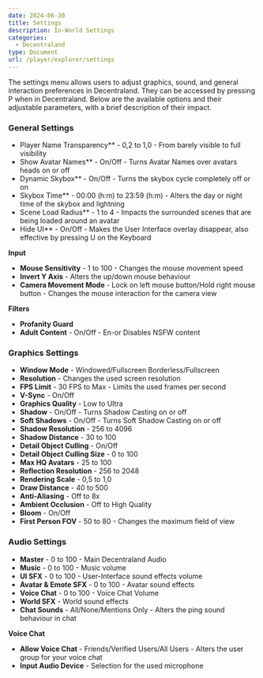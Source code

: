 ```yaml
---
date: 2024-06-30
title: Settings
description: In-World Settings
categories:
  - Decentraland
type: Document
url: /player/explorer/settings
---
```


The settings menu allows users to adjust graphics, sound, and general interaction preferences in Decentraland. They can be accessed by pressing P when in Decentraland. Below are the available options and their adjustable parameters, with a brief description of their impact.

### General Settings

- Player Name Transparency** - 0,2 to 1,0 - From barely visible to full visibility
- Show Avatar Names** - On/Off - Turns Avatar Names over avatars heads on or off
- Dynamic Skybox** - On/Off - Turns the skybox cycle completely off or on
- Skybox Time** - 00:00 (h:m) to 23:59 (h:m) - Alters the day or night time of the skybox and lightning
- Scene Load Radius** - 1 to 4 - Impacts the surrounded scenes that are being loaded around an avatar
- Hide UI** - On/Off - Makes the User Interface overlay disappear, also effective by pressing U on the Keyboard

**Input**

- **Mouse Sensitivity** - 1 to 100 - Changes the mouse movement speed
- **Invert Y Axis** - Alters the up/down mouse behaviour
- **Camera Movement Mode** - Lock on left mouse button/Hold right mouse button - Changes the mouse interaction for the camera view

**Filters**

- **Profanity Guard**
- **Adult Content** - On/Off - En-or Disables NSFW content

### Graphics Settings

- **Window Mode** - Windowed/Fullscreen Borderless/Fullscreen
- **Resolution** - Changes the used screen resolution
- **FPS Limit** - 30 FPS to Max - Limits the used frames per second
- **V-Sync** - On/Off
- **Graphics Quality** - Low to Ultra
- **Shadow** - On/Off - Turns Shadow Casting on or off
- **Soft Shadows** - On/Off - Turns Soft Shadow Casting on or off
- **Shadow Resolution** - 256 to 4096
- **Shadow Distance** - 30 to 100
- **Detail Object Culling** - On/Off
- **Detail Object Culling Size** - 0 to 100
- **Max HQ Avatars** - 25 to 100
- **Reflection Resolution** - 256 to 2048
- **Rendering Scale** - 0,5 to 1,0
- **Draw Distance** - 40 to 500
- **Anti-Aliasing** - Off to 8x
- **Ambient Occlusion** - Off to High Quality
- **Bloom** - On/Off
- **First Person FOV** - 50 to 80 - Changes the maximum field of view

### Audio Settings

- **Master** - 0 to 100 - Main Decentraland Audio
- **Music** - 0 to 100 - Music volume
- **UI SFX** - 0 to 100 - User-Interface sound effects volume
- **Avatar & Emote SFX** - 0 to 100 - Avatar sound effects
- **Voice Chat** - 0 to 100 - Voice Chat Volume
- **World SFX** - World sound effects
- **Chat Sounds** - All/None/Mentions Only - Alters the ping sound behaviour in chat

**Voice Chat**

- **Allow Voice Chat** - Friends/Verified Users/All Users - Alters the user group for your voice chat
- **Input Audio Device** - Selection for the used microphone
